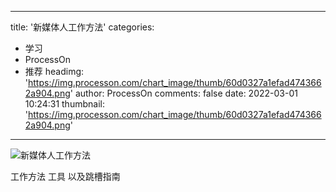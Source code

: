 
---
title: '新媒体人工作方法'
categories: 
 - 学习
 - ProcessOn
 - 推荐
headimg: 'https://img.processon.com/chart_image/thumb/60d0327a1efad4743662a904.png'
author: ProcessOn
comments: false
date: 2022-03-01 10:24:31
thumbnail: 'https://img.processon.com/chart_image/thumb/60d0327a1efad4743662a904.png'
---

<div>   
<img class="thumb" alt="新媒体人工作方法" src="https://img.processon.com/chart_image/thumb/60d0327a1efad4743662a904.png" referrerpolicy="no-referrer">
<p>工作方法 工具 以及跳槽指南</p>  
</div>
            